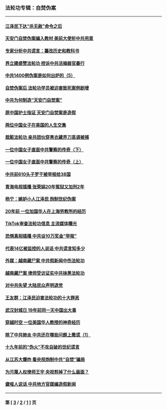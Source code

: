 ### 法轮功专辑：自焚伪案
---
#### [江泽民下达“杀无赦”命令之后](../../pages/nf5562/n13878084.md?12090430) 
#### [天安门自焚伪案编入教材 美前大使析中共用意](../../pages/nf5562/n13791932.md?12090430) 
#### [专家分析中共谎言：纂改历史和教科书](../../pages/nf5562/n13781542.md?12090430) 
#### [界立建盛赞法轮功 控诉中共活摘器官暴行](../../pages/nf5562/n13781971.md?12090430) 
#### [中共1400例伪案是如何出炉的（5）](../../pages/nf5562/n13226831.md?12090430) 
#### [自焚伪案后 法轮功学员被迫害致死案例剧增](../../pages/nf5562/n13190600.md?12090430) 
#### [中共为何制造“天安门自焚案”](../../pages/nf5562/n13183270.md?12090430) 
#### [原中国护士指证 天安门自焚案是造假](../../pages/nf5562/n13172289.md?12090430) 
#### [两位中国女子在美国的人生交集](../../pages/nf5562/n13156138.md?12090430) 
#### [栽赃法轮功 亲共团伙穿黑衣藏界刀高调被捕](../../pages/nf5562/n13073780.md?12090430) 
#### [一位中国女子直面中共警察的传奇（下）](../../pages/nf5562/n12989706.md?12090430) 
#### [一位中国女子直面中共警察的传奇（上）](../../pages/nf5562/n12985072.md?12090430) 
#### [中共前610头子罗干被举报给38国](../../pages/nf5562/n12975419.md?12090430) 
#### [青海电视插播 张荣娟20年冤狱又加刑2年](../../pages/nf5562/n12738166.md?12090430) 
#### [杨宁：嫉妒小人江泽民 炮制世纪伪案](../../pages/nf5562/n12724108.md?12090430) 
#### [20年前 一位加国华人在上海劳教所的经历](../../pages/nf5562/n12707932.md?12090430) 
#### [TikTok审查法轮功信息 主流媒体曝光](../../pages/nf5562/n12362336.md?12090430) 
#### [恐惧真相插播 中共设10万奖金“举报”](../../pages/nf5562/n12306396.md?12090430) 
#### [代表14亿被监控的人说话 中共谎言知多少](../../pages/nf5562/n12297484.md?12090430) 
#### [外媒：越南藏尸案 中共假新闻中伤法轮功](../../pages/nf5562/n12264411.md?12090430) 
#### [越南藏尸案 律师受访证实中共抹黑法轮功](../../pages/nf5562/n12261878.md?12090430) 
#### [对中共失望 大陆民众声明退党](../../pages/nf5562/n12187315.md?12090430) 
#### [王友群：江泽民迫害法轮功的十大罪恶](../../pages/nf5562/n12169074.md?12090430) 
#### [武汉封城日 19年前同一天中国出大事](../../pages/nf5562/n12150901.md?12090430) 
#### [穿越时空  一位美国华人教授的神奇经历](../../pages/nf5562/n12097460.md?12090430) 
#### [除了中共肺炎 中共还在哪些问题上撒谎（1）](../../pages/nf5562/n11955770.md?12090430) 
#### [十九年前的“伪火”不攻自破的世纪谎言](../../pages/nf5562/n11813238.md?12090430) 
#### [从江苏大爆炸 看央视炮制中共“自焚”骗局](../../pages/nf5562/n11140275.md?12090430) 
#### [为污蔑人权律师王宇 央视剪掉了什么画面？](../../pages/nf5562/n11130142.md?12090430) 
#### [聋哑人说话 中共地方官媒编造假新闻](../../pages/nf5562/n11006067.md?12090430) 

---
#### 第 [ [3](./3.md?12090430) / [2](./2.md?12090430) / [1](./1.md?12090430) ] 页
